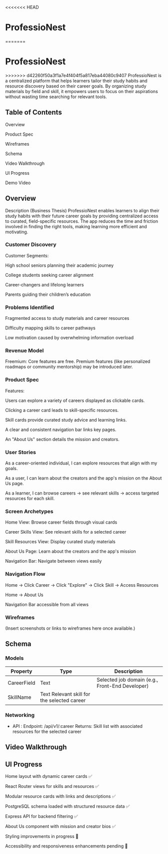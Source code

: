 <<<<<<< HEAD
# ProfessioNest

=======
<h1>ProfessioNest</h1>
>>>>>>> d42260f50a3f1a7e4f404f5a817eba44080c9407
ProfessioNest is a centralized platform that helps learners tailor their study habits and resource discovery based on their career goals. By organizing study materials by field and skill, it empowers users to focus on their aspirations without wasting time searching for relevant tools.

## Table of Contents
Overview

Product Spec

Wireframes

Schema

Video Walkthrough

UI Progress

Demo Video

## Overview
Description (Business Thesis)
ProfessioNest enables learners to align their study habits with their future career goals by providing centralized access to curated, field-specific resources. The app reduces the time and friction involved in finding the right tools, making learning more efficient and motivating.

### Customer Discovery

Customer Segments:

High school seniors planning their academic journey

College students seeking career alignment

Career-changers and lifelong learners

Parents guiding their children’s education

### Problems Identified

Fragmented access to study materials and career resources

Difficulty mapping skills to career pathways

Low motivation caused by overwhelming information overload


### Revenue Model
Freemium: Core features are free. Premium features (like personalized roadmaps or community mentorship) may be introduced later.

### Product Spec

Features:

Users can explore a variety of careers displayed as clickable cards.

Clicking a career card leads to skill-specific resources.

Skill cards provide curated study advice and learning links.

A clear and consistent navigation bar links key pages.

An "About Us" section details the mission and creators.

### User Stories

As a career-oriented individual, I can explore resources that align with my goals.

As a user, I can learn about the creators and the app's mission on the About Us page.

As a learner, I can browse careers → see relevant skills → access targeted resources for each skill.

### Screen Archetypes

Home View: Browse career fields through visual cards

Career Skills View: See relevant skills for a selected career

Skill Resources View: Display curated study materials

About Us Page: Learn about the creators and the app's mission

Navigation Bar: Navigate between views easily

### Navigation Flow

Home → Click Career → Click "Explore" → Click Skill → Access Resources

Home → About Us

Navigation Bar accessible from all views

### Wireframes
(Insert screenshots or links to wireframes here once available.)

## Schema

### Models
| Property | Type | Description |
| --- | --- | --- |
| CareerField | Text | Selected job domain (e.g., Front-End Developer)
| SkillName	| Text	Relevant skill for the selected career

### Networking 

- API : Endpoint: /api/v1/:career
Returns: Skill list with associated resources for the selected career

## Video Walkthrough


## UI Progress
Home layout with dynamic career cards ✅

React Router views for skills and resources ✅

Modular resource cards with links and descriptions ✅

PostgreSQL schema loaded with structured resource data ✅

Express API for backend filtering ✅

About Us component with mission and creator bios ✅

Styling improvements in progress 🎨

Accessibility and responsiveness enhancements pending 📱
